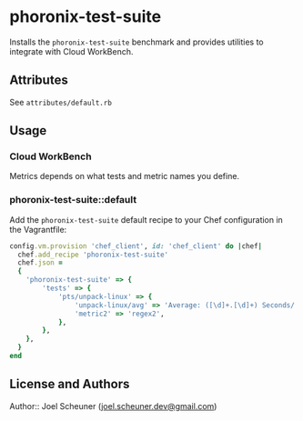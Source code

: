 # phoronix-test-suite

Installs the `phoronix-test-suite` benchmark and provides utilities to integrate with Cloud WorkBench.

## Attributes

See `attributes/default.rb`

## Usage

### Cloud WorkBench

Metrics depends on what tests and metric names you define.

### phoronix-test-suite::default

Add the `phoronix-test-suite` default recipe to your Chef configuration in the Vagrantfile:

```ruby
config.vm.provision 'chef_client', id: 'chef_client' do |chef|
  chef.add_recipe 'phoronix-test-suite'
  chef.json =
  {
    'phoronix-test-suite' => {
        'tests' => {
            'pts/unpack-linux' => {
                'unpack-linux/avg' => 'Average: ([\d]+.[\d]+) Seconds/',
                'metric2' => 'regex2',
            },
        },
    },
  }
end
```

## License and Authors

Author:: Joel Scheuner (joel.scheuner.dev@gmail.com)
